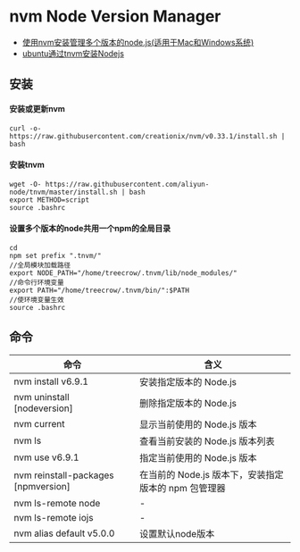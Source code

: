 # nvm Node Version Manager
- [使用nvm安装管理多个版本的node.js(适用于Mac和Windows系统)](https://zhuanlan.zhihu.com/p/24698499)
- [ubuntu通过tnvm安装Nodejs](http://www.cnblogs.com/ystrdy/p/6025058.html)

## 安装

#### 安装或更新nvm
```
curl -o- https://raw.githubusercontent.com/creationix/nvm/v0.33.1/install.sh | bash
```
#### 安装tnvm
```
wget -O- https://raw.githubusercontent.com/aliyun-node/tnvm/master/install.sh | bash
export METHOD=script
source .bashrc
```
#### 设置多个版本的node共用一个npm的全局目录
```
cd
npm set prefix ".tnvm/"
//全局模块加载路径
export NODE_PATH="/home/treecrow/.tnvm/lib/node_modules/"
//命令行环境变量
export PATH="/home/treecrow/.tnvm/bin/":$PATH
//使环境变量生效
source .bashrc
```

## 命令
命令 | 含义 
----|------
nvm install v6.9.1|安装指定版本的 Node.js
nvm uninstall [nodeversion]|删除指定版本的 Node.js
nvm current|显示当前使用的 Node.js 版本
nvm ls|查看当前安装的 Node.js 版本列表
nvm use v6.9.1|指定当前使用的 Node.js 版本
nvm reinstall-packages [npmversion]|在当前的 Node.js 版本下，安装指定版本的 npm 包管理器
nvm ls-remote node|-
nvm ls-remote iojs|-
nvm alias default v5.0.0|设置默认node版本
